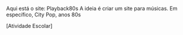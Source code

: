 Aqui está o site: Playback80s
A ideia é criar um site para músicas. Em específico, City Pop, anos 80s

[Atividade Escolar]
